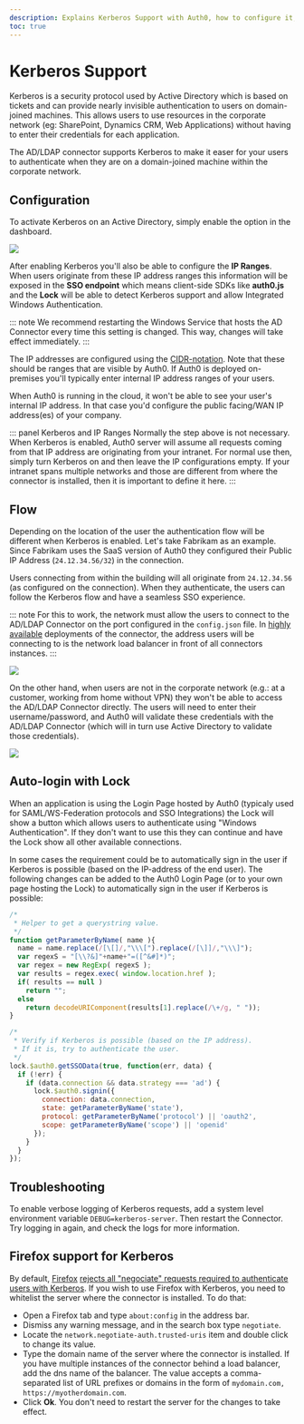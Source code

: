 ```yaml
---
description: Explains Kerberos Support with Auth0, how to configure it, the flow, and auto-login with Lock.
toc: true
---
```


# Kerberos Support

Kerberos is a security protocol used by Active Directory which is based on tickets and can provide nearly invisible authentication to users on domain-joined machines. This allows users to use resources in the corporate network (eg: SharePoint, Dynamics CRM, Web Applications) without having to enter their credentials for each application.

The AD/LDAP connector supports Kerberos to make it easer for your users to authenticate when they are on a domain-joined machine within the corporate network.

## Configuration

To activate Kerberos on an Active Directory, simply enable the option in the dashboard.

![](/media/articles/connector/kerberos/connector-kerberos-configuration.png)

After enabling Kerberos you'll also be able to configure the **IP Ranges**. When users originate from these IP address ranges this information will be exposed in the **SSO endpoint** which means client-side SDKs like **auth0.js** and the **Lock** will be able to detect Kerberos support and allow Integrated Windows Authentication.

::: note
We recommend restarting the Windows Service that hosts the AD Connector every time this setting is changed. This way, changes will take effect immediately.
:::

The IP addresses are configured using the [CIDR-notation](http://en.wikipedia.org/wiki/Classless_Inter-Domain_Routing). Note that these should be ranges that are visible by Auth0. If Auth0 is deployed on-premises you'll typically enter internal IP address ranges of your users.

When Auth0 is running in the cloud, it won't be able to see your user's internal IP address. In that case you'd configure the public facing/WAN IP address(es) of your company.

::: panel Kerberos and IP Ranges
Normally the step above is not necessary. When Kerberos is enabled, Auth0 server will assume all requests coming from that IP address are originating from your intranet. For normal use then, simply turn Kerberos on and then leave the IP configurations empty. If your intranet spans multiple networks and those are different from where the connector is installed, then it is important to define it here.
:::

## Flow

Depending on the location of the user the authentication flow will be different when Kerberos is enabled. Let's take Fabrikam as an example. Since Fabrikam uses the SaaS version of Auth0 they configured their Public IP Address (`24.12.34.56/32`) in the connection.

Users connecting from within the building will all originate from `24.12.34.56` (as configured on the connection). When they authenticate, the users can follow the Kerberos flow and have a seamless SSO experience.

::: note
For this to work, the network must allow the users to connect to the AD/LDAP Connector on the port configured in the `config.json` file. In [highly available](/connector/high-availability) deployments of the connector, the address users will be connecting to is the network load balancer in front of all connectors instances.
:::

![](/media/articles/connector/kerberos/connector-kerberos-flow.png)

On the other hand, when users are not in the corporate network (e.g.: at a customer, working from home without VPN) they won't be able to access the AD/LDAP Connector directly. The users will need to enter their username/password, and Auth0 will validate these credentials with the AD/LDAP Connector (which will in turn use Active Directory to validate those credentials).

![](/media/articles/connector/kerberos/connector-credentials-flow.png)

## Auto-login with Lock

When an application is using the Login Page hosted by Auth0 (typicaly used for SAML/WS-Federation protocols and SSO Integrations) the Lock will show a button which allows users to authenticate using "Windows Authentication". If they don't want to use this they can continue and have the Lock show all other available connections.

In some cases the requirement could be to automatically sign in the user if Kerberos is possible (based on the IP-address of the end user). The following changes can be added to the Auth0 Login Page (or to your own page hosting the Lock) to automatically sign in the user if Kerberos is possible:

```js
/*
 * Helper to get a querystring value.
 */
function getParameterByName( name ){
  name = name.replace(/[\[]/,"\\\[").replace(/[\]]/,"\\\]");
  var regexS = "[\\?&]"+name+"=([^&#]*)";
  var regex = new RegExp( regexS );
  var results = regex.exec( window.location.href );
  if( results == null )
    return "";
  else
    return decodeURIComponent(results[1].replace(/\+/g, " "));
}

/*
 * Verify if Kerberos is possible (based on the IP address).
 * If it is, try to authenticate the user.
 */
lock.$auth0.getSSOData(true, function(err, data) {
  if (!err) {
    if (data.connection && data.strategy === 'ad') {
      lock.$auth0.signin({
        connection: data.connection,
        state: getParameterByName('state'),
        protocol: getParameterByName('protocol') || 'oauth2',
        scope: getParameterByName('scope') || 'openid'
      });
    }
  }
});
```
## Troubleshooting

To enable verbose logging of Kerberos requests, add a system level environment variable `DEBUG=kerberos-server`. Then restart the Connector. Try logging in again, and check the logs for more information.

## Firefox support for Kerberos

By default, [Firefox](https://www.mozilla.org/firefox) [rejects all "negociate" requests required to authenticate users with Kerberos](https://developer.mozilla.org/en-US/docs/Mozilla/Integrated_authentication). If you wish to use Firefox with Kerberos, you need to whitelist the server where the connector is installed. To do that:

* Open a Firefox tab and type `about:config` in the address bar.
* Dismiss any warning message, and in the search box type `negotiate`.
* Locate the `network.negotiate-auth.trusted-uris` item and double click to change its value.
* Type the domain name of the server where the connector is installed. If you have multiple instances of the connector behind a load balancer, add the dns name of the balancer. 
The value accepts a comma-separated list of URL prefixes or domains in the form of `mydomain.com, https://myotherdomain.com`.
* Click **Ok**. You don't need to restart the server for the changes to take effect.
